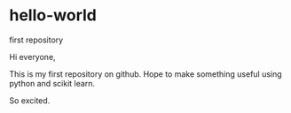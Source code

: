 # hello-world
first repository

Hi everyone,

This is my first repository on github.
Hope to make something useful using python and scikit learn.

So excited.
